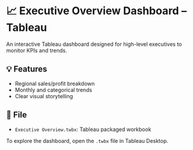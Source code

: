 # 📈 Executive Overview Dashboard – Tableau

An interactive Tableau dashboard designed for high-level executives to monitor KPIs and trends.

## 💡 Features

- Regional sales/profit breakdown
- Monthly and categorical trends
- Clear visual storytelling

## 📁 File
- `Executive Overview.twbx`: Tableau packaged workbook

To explore the dashboard, open the `.twbx` file in Tableau Desktop.
